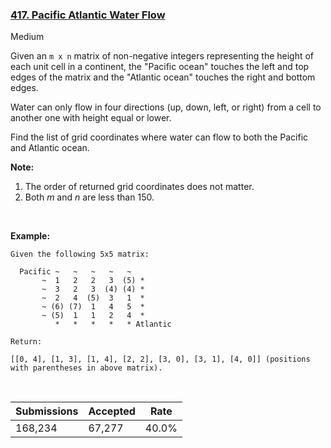 ### [417. Pacific Atlantic Water Flow](https://leetcode.com/problems/pacific-atlantic-water-flow/)

Medium

Given an `` m x n `` matrix of non-negative integers representing the height of each unit cell in a continent, the "Pacific ocean" touches the left and top edges of the matrix and the "Atlantic ocean" touches the right and bottom edges.

Water can only flow in four directions (up, down, left, or right) from a cell to another one with height equal or lower.

Find the list of grid coordinates where water can flow to both the Pacific and Atlantic ocean.

__Note:__

1.   The order of returned grid coordinates does not matter.
2.   Both _m_ and _n_ are less than 150.

&nbsp;

__Example:__

```
Given the following 5x5 matrix:

  Pacific ~   ~   ~   ~   ~ 
       ~  1   2   2   3  (5) *
       ~  3   2   3  (4) (4) *
       ~  2   4  (5)  3   1  *
       ~ (6) (7)  1   4   5  *
       ~ (5)  1   1   2   4  *
          *   *   *   *   * Atlantic

Return:

[[0, 4], [1, 3], [1, 4], [2, 2], [3, 0], [3, 1], [4, 0]] (positions with parentheses in above matrix).
```

&nbsp;

| Submissions    | Accepted     | Rate   |
| -------------- | ------------ | ------ |
| 168,234 | 67,277 | 40.0% |